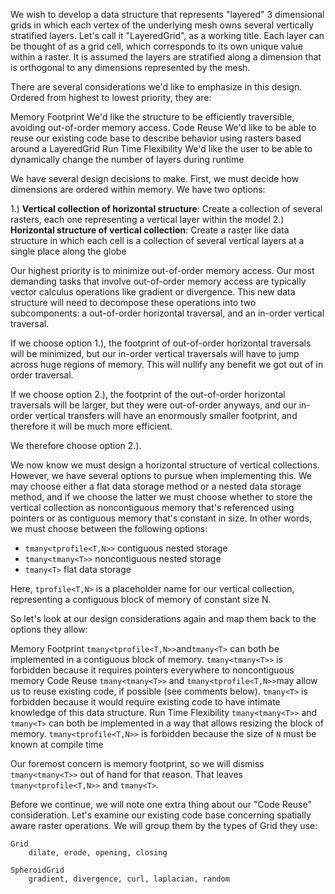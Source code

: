 We wish to develop a data structure that represents "layered" 3 dimensional grids in which each vertex of the underlying mesh owns several vertically stratified layers. Let's call it "LayeredGrid", as a working title. Each layer can be thought of as a grid cell, which corresponds to its own unique value within a raster. It is assumed the layers are stratified along a dimension that is orthogonal to any dimensions represented by the mesh. 

There are several considerations we'd like to emphasize in this design. Ordered from highest to lowest priority, they are:

Memory Footprint
	We'd like the structure to be efficiently traversible, avoiding out-of-order memory access. 
Code Reuse
	We'd like to be able to reuse our existing code base to describe behavior using rasters based around a LayeredGrid
Run Time Flexibility
	We'd like the user to be able to dynamically change the number of layers during runtime

We have several design decisions to make. First, we must decide how dimensions are ordered within memory. We have two options: 

1.) **Vertical collection of horizontal structure**: Create a collection of several rasters, each one representing a vertical layer within the model
2.) **Horizontal structure of vertical collection**: Create a raster like data structure in which each cell is a collection of several vertical layers at a single place along the globe

Our highest priority is to minimize out-of-order memory access. Our most demanding tasks that involve out-of-order memory access are typically vector calculus operations like gradient or divergence. This new data structure will need to decompose these operations into two subcomponents: a out-of-order horizontal traversal, and an in-order vertical traversal. 

If we choose option 1.), the footprint of out-of-order horizontal traversals will be minimized, but our in-order vertical traversals will have to jump across huge regions of memory. This will nullify any benefit we got out of in order traversal. 

If we choose option 2.), the footprint of the out-of-order horizontal traversals will be larger, but they were out-of-order anyways, and our in-order vertical transfers will have an enormously smaller footprint, and therefore it will be much more efficient. 

We therefore choose option 2.). 

We now know we must design a horizontal structure of vertical collections. However, we have several options to pursue when implementing this. We may choose either a flat data storage method or a nested data storage method, and if we choose the latter we must choose whether to store the vertical collection as noncontiguous memory that's referenced using pointers or as contiguous memory that's constant in size. In other words, we must choose between the following options:

* `tmany<tprofile<T,N>>` 
	contiguous nested storage
* `tmany<tmany<T>>`
	noncontiguous nested storage
* `tmany<T>` 
	flat data storage

Here, `tprofile<T,N>` is a placeholder name for our vertical collection, representing a contiguous block of memory of constant size N. 

So let's look at our design considerations again and map them back to the options they allow:

Memory Footprint
	`tmany<tprofile<T,N>>`and`tmany<T>` can both be implemented in a contiguous block of memory.
	`tmany<tmany<T>>` is forbidden because it requires pointers everywhere to noncontiguous memory
Code Reuse
	`tmany<tmany<T>>` and `tmany<tprofile<T,N>>`may allow us to reuse existing code, if possible (see comments below).
	`tmany<T>` is forbidden because it would require existing code to have intimate knowledge of this data structure.
Run Time Flexibility
	`tmany<tmany<T>>` and `tmany<T>` can both be implemented in a way that allows resizing the block of memory. 
	`tmany<tprofile<T,N>>` is forbidden because the size of `N` must be known at compile time

Our foremost concern is memory footprint, so we will dismiss `tmany<tmany<T>>` out of hand for that reason. That leaves `tmany<tprofile<T,N>>` and `tmany<T>`. 

<work-in-progress>
	Before we continue, we will note one extra thing about our "Code Reuse" consideration. Let's examine our existing code base concerning spatially aware raster operations. We will group them by the types of Grid they use:

	Grid
		dilate, erode, opening, closing

	SpheroidGrid
		gradient, divergence, curl, laplacian, random
</work-in-progress>